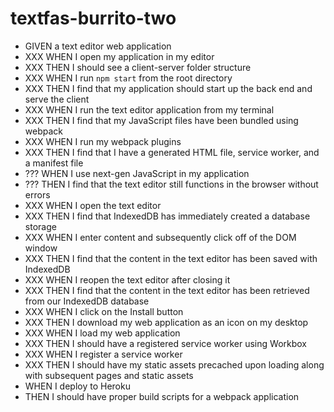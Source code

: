 # textfas-burrito-two

- GIVEN a text editor web application
- XXX WHEN I open my application in my editor
- XXX THEN I should see a client-server folder structure
- XXX WHEN I run `npm start` from the root directory
- XXX THEN I find that my application should start up the back end and serve the client
- XXX WHEN I run the text editor application from my terminal
- XXX THEN I find that my JavaScript files have been bundled using webpack
- XXX WHEN I run my webpack plugins
- XXX THEN I find that I have a generated HTML file, service worker, and a manifest file
- ??? WHEN I use next-gen JavaScript in my application
- ??? THEN I find that the text editor still functions in the browser without errors
- XXX WHEN I open the text editor
- XXX THEN I find that IndexedDB has immediately created a database storage
- XXX WHEN I enter content and subsequently click off of the DOM window
- XXX THEN I find that the content in the text editor has been saved with IndexedDB
- XXX WHEN I reopen the text editor after closing it
- XXX THEN I find that the content in the text editor has been retrieved from our IndexedDB database
- XXX WHEN I click on the Install button
- XXX THEN I download my web application as an icon on my desktop
- XXX WHEN I load my web application
- XXX THEN I should have a registered service worker using Workbox
- XXX WHEN I register a service worker
- XXX THEN I should have my static assets precached upon loading along with subsequent pages and static assets
- WHEN I deploy to Heroku
- THEN I should have proper build scripts for a webpack application